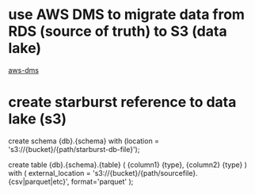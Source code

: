 # use AWS DMS to migrate data from RDS (source of truth) to S3 (data lake)
[aws-dms](aws-dms.md)

# create starburst reference to data lake (s3)
create schema {db}.{schema} with (location = 's3://{bucket}/{path/starburst-db-file}');

create table {db}.{schema}.{table} 
(
	{column1} {type},
	{column2} {type}
)
with (
    external_location = 's3://{bucket}/{path/sourcefile}.{csv|parquet|etc}', 
    format='parquet'
);
